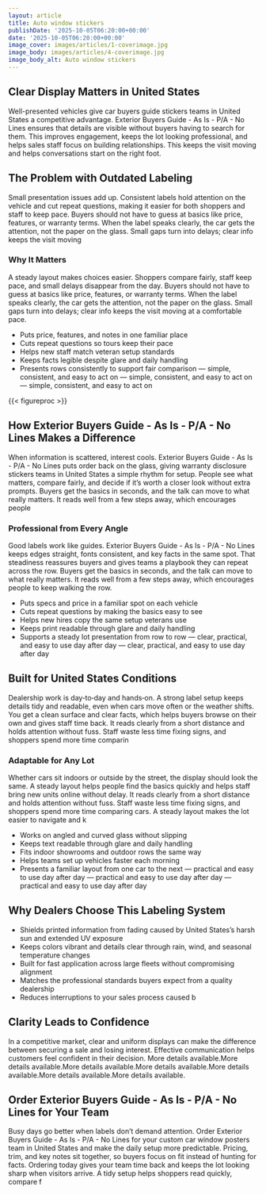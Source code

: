 ```yaml
---
layout: article
title: Auto window stickers
publishDate: '2025-10-05T06:20:00+00:00'
date: '2025-10-05T06:20:00+00:00'
image_cover: images/articles/1-coverimage.jpg
image_body: images/articles/4-coverimage.jpg
image_body_alt: Auto window stickers
---
```



## Clear Display Matters in United States
Well-presented vehicles give car buyers guide stickers teams in United States a competitive advantage. Exterior Buyers Guide - As Is - P/A - No Lines ensures that details are visible without buyers having to search for them. This improves engagement, keeps the lot looking professional, and helps sales staff focus on building relationships. This keeps the visit moving and helps conversations start on the right foot.

## The Problem with Outdated Labeling
Small presentation issues add up. Consistent labels hold attention on the vehicle and cut repeat questions, making it easier for both shoppers and staff to keep pace. Buyers should not have to guess at basics like price, features, or warranty terms. When the label speaks clearly, the car gets the attention, not the paper on the glass. Small gaps turn into delays; clear info keeps the visit moving

### Why It Matters
A steady layout makes choices easier. Shoppers compare fairly, staff keep pace, and small delays disappear from the day. Buyers should not have to guess at basics like price, features, or warranty terms. When the label speaks clearly, the car gets the attention, not the paper on the glass. Small gaps turn into delays; clear info keeps the visit moving at a comfortable pace.

- Puts price, features, and notes in one familiar place
- Cuts repeat questions so tours keep their pace
- Helps new staff match veteran setup standards
- Keeps facts legible despite glare and daily handling
- Presents rows consistently to support fair comparison — simple, consistent, and easy to act on — simple, consistent, and easy to act on — simple, consistent, and easy to act on

{{< figureproc >}}

## How Exterior Buyers Guide - As Is - P/A - No Lines Makes a Difference
When information is scattered, interest cools. Exterior Buyers Guide - As Is - P/A - No Lines puts order back on the glass, giving warranty disclosure stickers teams in United States a simple rhythm for setup. People see what matters, compare fairly, and decide if it’s worth a closer look without extra prompts.  Buyers get the basics in seconds, and the talk can move to what really matters.  It reads well from a few steps away, which encourages people

### Professional from Every Angle
Good labels work like guides. Exterior Buyers Guide - As Is - P/A - No Lines keeps edges straight, fonts consistent, and key facts in the same spot. That steadiness reassures buyers and gives teams a playbook they can repeat across the row.  Buyers get the basics in seconds, and the talk can move to what really matters.  It reads well from a few steps away, which encourages people to keep walking the row.

- Puts specs and price in a familiar spot on each vehicle
- Cuts repeat questions by making the basics easy to see
- Helps new hires copy the same setup veterans use
- Keeps print readable through glare and daily handling
- Supports a steady lot presentation from row to row — clear, practical, and easy to use day after day — clear, practical, and easy to use day after day

## Built for United States Conditions
Dealership work is day‑to‑day and hands‑on. A strong label setup keeps details tidy and readable, even when cars move often or the weather shifts. You get a clean surface and clear facts, which helps buyers browse on their own and gives staff time back. It reads clearly from a short distance and holds attention without fuss. Staff waste less time fixing signs, and shoppers spend more time comparin

### Adaptable for Any Lot
Whether cars sit indoors or outside by the street, the display should look the same. A steady layout helps people find the basics quickly and helps staff bring new units online without delay. It reads clearly from a short distance and holds attention without fuss. Staff waste less time fixing signs, and shoppers spend more time comparing cars. A steady layout makes the lot easier to navigate and k

- Works on angled and curved glass without slipping
- Keeps text readable through glare and daily handling
- Fits indoor showrooms and outdoor rows the same way
- Helps teams set up vehicles faster each morning
- Presents a familiar layout from one car to the next — practical and easy to use day after day — practical and easy to use day after day — practical and easy to use day after day

## Why Dealers Choose This Labeling System
- Shields printed information from fading caused by United States’s harsh sun and extended UV exposure
- Keeps colors vibrant and details clear through rain, wind, and seasonal temperature changes
- Built for fast application across large fleets without compromising alignment
- Matches the professional standards buyers expect from a quality dealership
- Reduces interruptions to your sales process caused b

## Clarity Leads to Confidence
In a competitive market, clear and uniform displays can make the difference between securing a sale and losing interest. Effective communication helps customers feel confident in their decision. More details available.More details available.More details available.More details available.More details available.More details available.More details available.

## Order Exterior Buyers Guide - As Is - P/A - No Lines for Your Team
Busy days go better when labels don’t demand attention. Order Exterior Buyers Guide - As Is - P/A - No Lines for your custom car window posters team in United States and make the daily setup more predictable. Pricing, trim, and key notes sit together, so buyers focus on fit instead of hunting for facts.  Ordering today gives your team time back and keeps the lot looking sharp when visitors arrive.  A tidy setup helps shoppers read quickly, compare f

